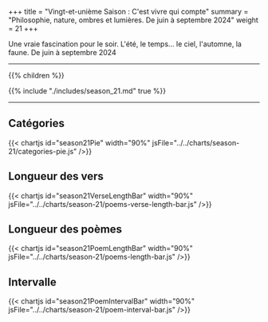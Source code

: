 +++
title = "Vingt-et-unième Saison : C'est vivre qui compte"
summary = "Philosophie, nature, ombres et lumières. De juin à septembre 2024"
weight = 21
+++

Une vraie fascination pour le soir. L'été, le temps... le ciel, l'automne, la faune. De juin à septembre 2024

---
{{% children  %}}

{{% include "./includes/season_21.md" true %}}

---
## Catégories
{{< chartjs id="season21Pie" width="90%" jsFile="../../charts/season-21/categories-pie.js" />}}
## Longueur des vers
{{< chartjs id="season21VerseLengthBar" width="90%" jsFile="../../charts/season-21/poems-verse-length-bar.js" />}}
## Longueur des poèmes
{{< chartjs id="season21PoemLengthBar" width="90%" jsFile="../../charts/season-21/poems-length-bar.js" />}}
## Intervalle
{{< chartjs id="season21PoemIntervalBar" width="90%" jsFile="../../charts/season-21/poem-interval-bar.js" />}}
